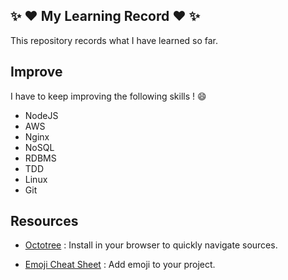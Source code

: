 ## :sparkles: :heart: My Learning Record :heart: :sparkles:

This repository records what I have learned so far.

## Improve

I have to keep improving the following skills ! :smile:

* NodeJS
* AWS
* Nginx
* NoSQL
* RDBMS
* TDD
* Linux
* Git

## Resources

* [Octotree](https://github.com/buunguyen/octotree) : Install in your browser to quickly navigate sources.

* [Emoji Cheat Sheet](http://www.emoji-cheat-sheet.com/) : Add emoji to your project.
